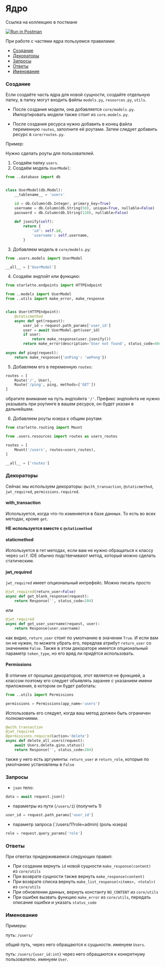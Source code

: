 # Ядро

Ссылка на коллекцию в постмане

[![Run in Postman](https://run.pstmn.io/button.svg)](https://app.getpostman.com/run-collection/a38ca121a9a3f91c5675)

При работе с частями ядра пользуемся правилами:

- [Создание](#Create)
- [Декораторы](#Wrappers)
- [Запросы](#Requests)
- [Ответы](#Responses)
- [Именование](#Naming)

### <a name="Create"></a> Создание

Если создаёте часть ядра для новой сущности, создайте отдельную папку, 
в папку могут входить файлы `models.py`, `resources.py`, `utils`. 

- После создания модели, она добавляется `core/models.py`.
Импортировать модели также стоит из `core.models.py`. 

- После создания ресурса нужно добавить в конец файла переменную `routes`, 
заполните её роутами. Затем следует добавить ресурс в `core/routes.py`.

Пример:

Нужно сделать роуты для пользователей.

1. Создаём папку `users`.
2. Создаём модель `UserModel`:

```python
from ..database import db


class UserModel(db.Model):
    __tablename__ = 'users'

    id = db.Column(db.Integer, primary_key=True)
    username = db.Column(db.String(50), unique=True, nullable=False)
    password = db.Column(db.String(120), nullable=False)
    
    def jsonify(self):
        return {
            'id': self.id,
            'username': self.username,
        }
```

3. Добавляем модель в `core/models.py`:

```python
from .users.models import UserModel

__all__ = ['UserModel']

```

4. Создаём эндпойт или функцию:

```python
from starlette.endpoints import HTTPEndpoint

from ..models import UserModel
from ..utils import make_error, make_response


class User(HTTPEndpoint):
    @staticmethod
    async def get(request):
        user_id = request.path_params['user_id']
        user = await UserModel.get(user_id)
        if user:
            return make_response(user.jsonify())
        return make_error(description='User not found', status_code=404)
            
async def ping(request):
    return make_response({'onPing': 'wePong'})
```


5. Добавляем его в переменную `routes`:

```python
routes = [
    Route('/', User),
    Route('/ping', ping, methods=['GET'])
]
```

обратите внимание на путь эндпойнта `'/'`. Префикс эндпойнта не нужно указывать
при роутинге в вашем ресурсе, он будет указан в дальнейшем.

6. Добавляем роуты юзера к общим роутам:

```python
from starlette.routing import Mount

from .users.resources import routes as users_routes

routes = [
    Mount('/users', routes=users_routes),
]

__all__ = ['routes']
```

### <a name="Wrappers"></a> Декораторы

Сейчас мы используем декораторы: `@with_transaction`, `@staticmethod`, 
`jwt_required`, `permissions.required`.

#### with_transaction

Используется, когда что-то изменяется в базе данных. То есть во всех 
методах, кроме `get`. 

**НЕ используется вместе с `@staticmethod`**

#### staticmethod

Используется в гет методах, если вам не нужно обращаться к классу через 
`self`. IDE обычно подствечивают метод, который можно сделать статическим. 

#### jwt_required

`jwt_required` имеет опциональный интрефейс. Можно писать просто 

```python
@jwt_required(return_user=False)
async def get_blank_response(request):
    return Response('', status_code=204)
```

или

```python
@jwt_required
async def get_user_username(request, user):
    return Response(user.username)
```

как видно, `return_user` стоит по умолчанию в значении `True`. И если вам
он не нужен, то можете убрать его, передпав атрибут `return_user` со
значением `False`. Также в этом декораторе имеется опциональный параметр 
`token_type`, но его вряд ли придётся использовать.

#### Permissions

В отличие от прошлых декораторов, этот является не функцией, а классом
поэтому его следует объявлять заранее с указанием имени приложения,
в котором он будет работать:

```python
from ..utils import Permissions

permissions = Permissions(app_name='users')
```

Использовать его следует, когда ваш метод должен быть ограничен полномочиями.
```python
@with_transaction
@jwt_required
@permissions.required(action='delete')
async def delete_all_users(request):
    await Users.delete.gino.status()
    return Response('', status_code=204)

```

также у него есть аргументы: `return_user` и `return_role`, которые по 
умолчанию установлены в `False`


### <a name="Requests"></a> Запросы

- `json` тело:
```python
data = await request.json()
```

- параметры из пути (`/users/1`) (получить 1)
```python
user_id = request.path_params['user_id']
```

- параметр запроса (`/users/1?role=admin) (роль юзера)
```python
role = request.query_params['role']
```

### <a name="Responses"></a>Ответы

При ответах придерживаемся следующих правил:

- При создании вернуть `id` новой сущности `make_response(content)`  
из `core/utils`
- При возврате сущности также вернуть `make_response(content)`
- При возврате списка вернуть `make_list_response(<items>, <total>)`
 из `core/utils`
- При обновлении данных, вернуть константу `NO_CONTENT` из `core/utils`
- При ошибке вызвать функцию `make_error` из `core/utils`, передать описание
ошибки и указать `status_code`

### <a name="Naming"></a> Именование

Примеры:

путь: `/users/`

общий путь, через него обращаются к сущьности. 
именуем `Users`.

путь: `/users/{user_id:int}`
через него обращаются к конкретнуму пользователю.
именуем `User`.

